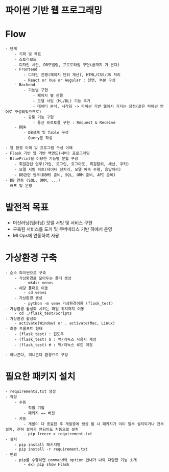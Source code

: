# 파이썬 기반 웹 프로그래밍

# Flow
    - 단계
        - 기획 및 목표
        - 스토리보드
        - 디자인 시안, DB모델링, 프로토타입 구현(끝까지 가 본다)
        - Frontend
            - 디자인 진행(페이지 단위 계산), HTML/CSS/JS 처리
            - React or Vue or Augular : 전면, 부분 구성
        - Backend
            - 기능별 구현
                - 페이지 별 진행
                - 모델 서빙 (ML/DL) 기능 추가
                - 데이터 분석, 시각화 -> 파이썬 기반 웹에서 가지는 장점(같은 파이썬 언어로 구성되었으므로)
            - 공통 기능 구현
                - 통신 프로토콜 구현 : Request & Receive
        - DBA
            - DB설계 및 Table 구성
            - Query문 작성

    - 웹 환경 이해 및 프로그램 구성 이해
    - Flask 기반 웹 기반 백앤드(서버) 프로그래밍
    - BluePrint을 이용한 기능별 분할 구성
        - 회원관련 업무(가입, 로그인, 로그아웃, 회원탈퇴, 세션, 쿠키) 
        - 모델 서빙 파트(데이터 전처리, 모델 예측 수행, 응답처리)
        - DB관련 업무(DBMS 준비, SQL, ORM 준비, API 준비)
    - DB 연동 (SQL, ORM, ...)
    - 배포 및 운영
# 발전적 목표
- 머신러닝(딥러닝) 모델 서빙 및 서비스 구현
- 구축된 서비스를 도커 및 쿠버네티스 기반 하에서 운영
- MLOps에 연동하여 사용

# 가상환경 구축
    - 순수 파이썬으로 구축
        - 가상환경을 모아두는 폴더 생성 
            - mkdir venvs
        - 해당 폴더로 이동
            - cd venvs
        - 가상환경 생성 
            - python -m venv 가상환경이름 (flask_test)
    - 가상환경 활성화 시키는 파일 위치까지 이동
        - cd ./flask_test/Scripts
    - 가상환경 활성화
        - activate(Window) or . activate(Mac, Linux)
    - 최종 프롬포트 형태
        - (flask_test) : 윈도우
        - (flask_test) $ : 맥/리눅스 사용자 계정
        - (flask_test) # : 맥/리눅스 루트 계정

    - 아나콘다, 미니콘다 환경으로 구성

# 필요한 패키지 설치
    - requirements.txt 생성
    - 작성
        - 수동
            - 직접 기입
            - 패키지 == 버전
        - 자동 
            - 개발이 다 종료된 후 개발중에 생성 될 시 패키지가 이미 일부 설치되거나 전부 설치, 전혀 설치가 안되어도 자동으로 설치 
            - pip freeze > requirement.txt
    - 설치
        - pip install 패키지명
        - pip install -r requirement.txt
    - 번외
        - pip를 수행하면 command와 option 안내가 나와 다양한 기능 소개
            - ex) pip show Flask
